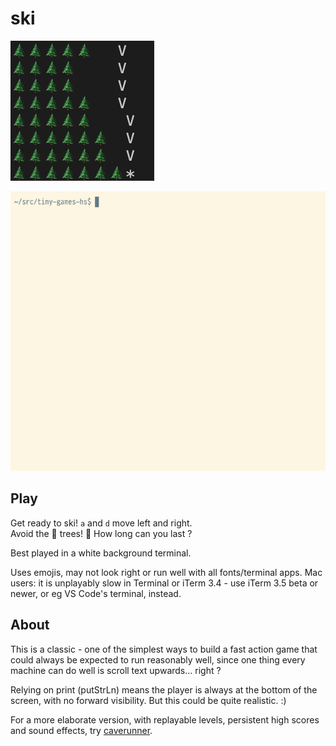 # ski

![](ski.png)

![](ski.gif)

## Play

Get ready to ski! `a` and `d` move left and right.\
Avoid the 🌲 trees! 🌲 How long can you last ?

Best played in a white background terminal.

Uses emojis, may not look right or run well with all fonts/terminal apps.
Mac users: it is unplayably slow in Terminal or iTerm 3.4 -
use iTerm 3.5 beta or newer, or eg VS Code's terminal, instead.

## About

This is a classic - one of the simplest ways to build a fast action game
that could always be expected to run reasonably well,
since one thing every machine can do well is scroll text upwards... right ?

Relying on print (putStrLn) means the player is always at the bottom of the
screen, with no forward visibility. But this could be quite realistic. :)

For a more elaborate version, with replayable levels, persistent high scores
and sound effects, try [caverunner](https://github.com/simonmichael/games/tree/main/caverunner).
